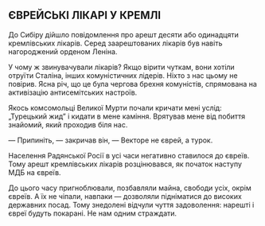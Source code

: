 ## ЄВРЕЙСЬКІ ЛІКАРІ У КРЕМЛІ

До Сибіру дійшло повідомлення про арешт десяти або одинадцяти кремлівських лікарів.
Серед заарештованих лікарів був навіть нагороджений орденом Леніна.

У чому ж звинувачували лікарів?
Якщо вірити чуткам, вони хотіли отруїти Сталіна, інших комуністичних лідерів.
Ніхто з нас цьому не повірив.
Ясна річ, що це була чергова брехня комуністів, спрямована на активізацію антисемітських настроїв.

Якось комсомольці Великої Мурти почали кричати мені услід: „Турецький жид” і кидати в мене каміння.
Врятував мене від побиття знайомий, який проходив біля нас.

— Припиніть, — закричав він, — Векторе не єврей, а турок.

Населення Радянської Росії в усі часи негативно ставилося до євреїв.
Тому арешт кремлівських лікарів розцінювався, як початок наступу МДБ на євреїв.

До цього часу пригноблювали, позбавляли майна, свободи усіх, окрім євреїв.
А їх не чіпали, навпаки — дозволяли підніматися до високих державних посад.
Тому знедолені відчули чуття задоволення: нарешті і євреї будуть покарані.
Не нам одним страждати.
